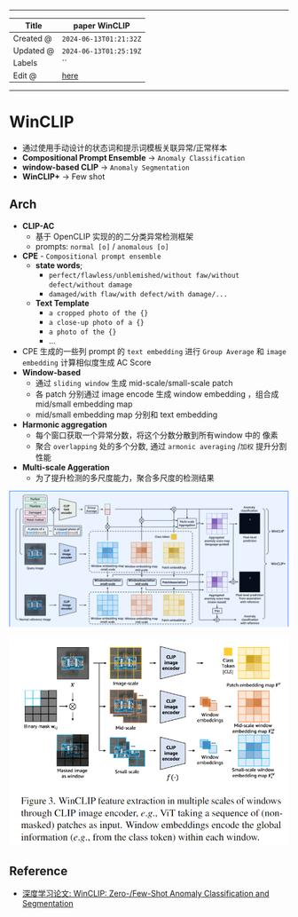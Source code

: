 -----

| Title     | paper WinCLIP                                         |
| --------- | ----------------------------------------------------- |
| Created @ | `2024-06-13T01:21:32Z`                                |
| Updated @ | `2024-06-13T01:25:19Z`                                |
| Labels    | \`\`                                                  |
| Edit @    | [here](https://github.com/junxnone/aiwiki/issues/468) |

-----

# WinCLIP

  - 通过使用手动设计的状态词和提示词模板关联异常/正常样本
  - **Compositional Prompt Ensemble** -\> `Anomaly Classification`
  - **window-based CLIP** -\> `Anomaly Segmentation`
  - **WinCLIP+** -\> Few shot

## Arch

  - **CLIP-AC**
      - 基于 OpenCLIP 实现的的二分类异常检测框架
      - prompts: `normal [o]` / `anomalous [o]`
  - **CPE** - `Compositional prompt ensemble`
      - **state words**;
          - `perfect/flawless/unblemished/without faw/without
            defect/without damage`
          - `damaged/with flaw/with defect/with damage/...`
      - **Text Template**
          - `a cropped photo of the {}`
          - `a close-up photo of a {}`
          - `a photo of the {}`
          - ...
  - CPE 生成的一些列 prompt 的 `text embedding` 进行 `Group Average` 和 `image
    embedding` 计算相似度生成 AC Score
  - **Window-based**
      - 通过 `sliding window` 生成 mid-scale/small-scale patch
      - 各 patch 分别通过 image encode 生成 window embedding ，组合成 mid/small
        embedding map
      - mid/small embedding map 分别和 text embedding 
  - **Harmonic aggregation**
      - 每个窗口获取一个异常分数，将这个分数分散到所有window 中的 像素
      - 聚合 `overlapping` 处的多个分数, 通过 `armonic averaging` /`加权` 提升分割性能
  - **Multi-scale Aggeration**
      - 为了提升检测的多尺度能力，聚合多尺度的检测结果

![image](media/425468f65f433933cac06b958b7f2e7892a71a08.png)

![image](media/7b4980873fecf3a1247afe10552afb14f63dc5b2.png)

## Reference

  - [深度学习论文: WinCLIP: Zero-/Few-Shot Anomaly Classification and
    Segmentation](https://blog.csdn.net/shanglianlm/article/details/132432407)
